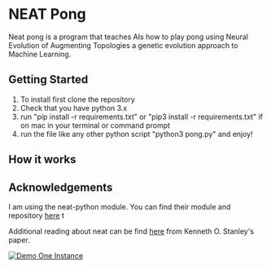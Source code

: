 # NEAT Pong
Neat pong is a program that teaches AIs how to play pong using Neural Evolution of Augmenting Topologies a genetic evolution approach to Machine Learning.

## Getting Started
1. To install first clone the repository
2. Check that you have python 3.x
3. run "pip install -r requirements.txt" or "pip3 install -r requirements.txt" if on mac in your terminal or command prompt
4. run the file like any other python script "python3 pong.py" and enjoy!

## How it works

## Acknowledgements
I am using the neat-python module. You can find their module and repository [here](https://github.com/CodeReclaimers/neat-python) t

Additional reading about neat can be find [here](http://www.cs.utexas.edu/~ai-lab/pubs/stanley.gecco02_1.pdf) from Kenneth O. Stanley's paper.

[![Demo One Instance](https://share.gifyoutube.com/KzB6Gb.gif)](https://www.youtube.com/watch?v=KnS0Q06E17w)
